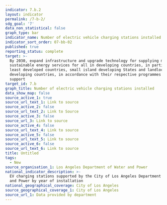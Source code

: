 ```yaml
---
indicator: 7.b.2
layout: indicator
permalink: /7-b-2/
sdg_goal: '7'
data_non_statistical: false
graph_type: bar
indicator_name: Number of electric vehicle charging stations installed
indicator_sort_order: 07-bb-02
published: true
reporting_status: complete
target: >-
  By 2030, expand infrastructure and upgrade technology for supplying modern and
  sustainable energy services for all in developing countries, in particular
  least developed countries, small island developing States and landlocked
  developing countries, in accordance with their respective programmes of
  support
target_id: 7.b
graph_title: Number of electric vehicle charging stations installed
data_show_map: false
source_active_1: true
source_url_text_1: Link to source
source_active_2: false
source_url_text_2: Link to Source
source_active_3: false
source_url_3: Link to source
source_active_4: false
source_url_text_4: Link to source
source_active_5: false
source_url_text_5: Link to source
source_active_6: false
source_url_text_6: Link to source
title: Untitled
tags:
  - New
source_organisation_1: Los Angeles Department of Water and Power
national_indicator_description: >-
  EV charging stations supported by the City of Los Angeles Department of Water
  and Power by year of installation
national_geographical_coverage: City of Los Angeles
source_geographical_coverage_1: City of Los Angeles
source_url_1: Data provided by department
---
```

